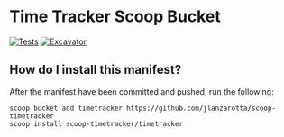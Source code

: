# Time Tracker Scoop Bucket

<!-- Uncomment the following line after replacing placeholders -->
[![Tests](https://github.com/jlanzarotta/scoop-timetracker/actions/workflows/ci.yml/badge.svg)](https://github.com/jlanzarotta/scoop-timetracker/actions/workflows/ci.yml) [![Excavator](https://github.com/jlanzarotta/scoop-timetracker/actions/workflows/excavator.yml/badge.svg)](https://github.com/jlanzarotta/scoop-timetracker/actions/workflows/excavator.yml)

<!-- [![Tests](https://github.com/<username>/<bucketname>/actions/workflows/ci.yml/badge.svg)](https://github.com/<username>/<bucketname>/actions/workflows/ci.yml) [![Excavator](https://github.com/<username>/<bucketname>/actions/workflows/excavator.yml/badge.svg)](https://github.com/<username>/<bucketname>/actions/workflows/excavator.yml) -->

## How do I install this manifest?

After the manifest have been committed and pushed, run the following:

```pwsh
scoop bucket add timetracker https://github.com/jlanzarotta/scoop-timetracker
scoop install scoop-timetracker/timetracker
```
